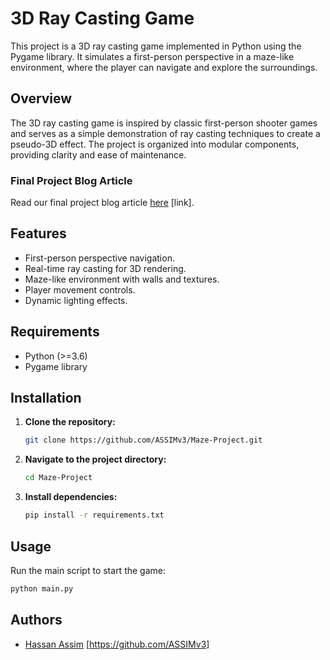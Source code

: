 # 3D Ray Casting Game

This project is a 3D ray casting game implemented in Python using the Pygame library. It simulates a first-person perspective in a maze-like environment, where the player can navigate and explore the surroundings.

## Overview

The 3D ray casting game is inspired by classic first-person shooter games and serves as a simple demonstration of ray casting techniques to create a pseudo-3D effect. The project is organized into modular components, providing clarity and ease of maintenance.

### Final Project Blog Article

Read our final project blog article [here](#) [link].

## Features

- First-person perspective navigation.
- Real-time ray casting for 3D rendering.
- Maze-like environment with walls and textures.
- Player movement controls.
- Dynamic lighting effects.

## Requirements

- Python (>=3.6)
- Pygame library

## Installation

1. **Clone the repository:**
    ```bash
    git clone https://github.com/ASSIMv3/Maze-Project.git
    ```

2. **Navigate to the project directory:**
    ```bash
    cd Maze-Project
    ```

3. **Install dependencies:**
    ```bash
    pip install -r requirements.txt
    ```

## Usage

Run the main script to start the game:

```bash
python main.py
```

## Authors

- [Hassan Assim](#) [https://github.com/ASSIMv3]